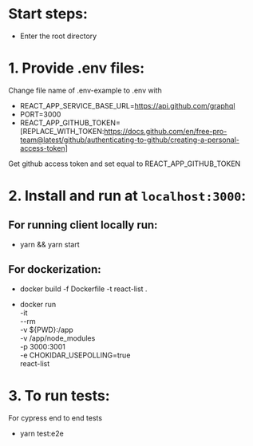 # Start steps:

- Enter the root directory

# 1. Provide .env files:

Change file name of .env-example to .env with

- REACT_APP_SERVICE_BASE_URL=https://api.github.com/graphql
- PORT=3000
- REACT_APP_GITHUB_TOKEN=[REPLACE_WITH_TOKEN:https://docs.github.com/en/free-pro-team@latest/github/authenticating-to-github/creating-a-personal-access-token]

Get github access token and set equal to REACT_APP_GITHUB_TOKEN

# 2. Install and run at `localhost:3000`:

## For running client locally run:

- yarn && yarn start

## For dockerization:

- docker build -f Dockerfile -t react-list .

- docker run \
  -it \
  --rm \
  -v \${PWD}:/app \
  -v /app/node_modules \
  -p 3000:3001 \
  -e CHOKIDAR_USEPOLLING=true \
  react-list

# 3. To run tests:

For cypress end to end tests

- yarn test:e2e
